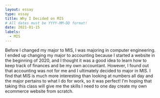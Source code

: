```yaml
---
layout: essay
type: essay
title: Why I Decided on MIS
# All dates must be YYYY-MM-DD format!
date: 2021-01-15
labels:
  - MIS
---
```


  Before I changed my major to MIS, I was majoring in computer engineering. I ended up changing my major to accounting because I started a website in the beginning of 2020, and I thought it was a good idea to learn how to keep track of finances and be my own accountant. However, I found out that accounting was not for me and I ultimately decided to major in MIS. I find that MIS is much more interesting than looking at numbers all day and the major pertains to what I do for work, so it was perfect! I'm hoping that taking this class will give me the skills I need to one day create my own ecommerce website from scratch. 
